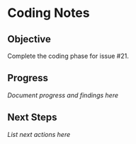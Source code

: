 # Coding Notes

## Objective
Complete the coding phase for issue #21.

## Progress
_Document progress and findings here_

## Next Steps
_List next actions here_
